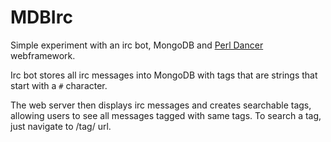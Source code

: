 MDBIrc
======

Simple experiment with an irc bot, MongoDB and [Perl Dancer](http://perldancer.org/) webframework. 

Irc bot stores all irc messages into MongoDB with tags that are strings that start with a `#` character.

The web server then displays irc messages and creates searchable tags, allowing users to see all messages tagged with same tags. To search a tag, just navigate to /tag/<insert-tag-here> url.
